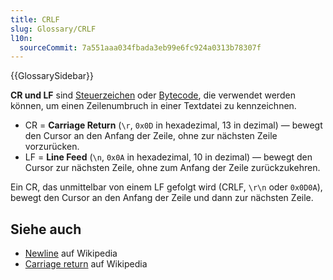 ```yaml
---
title: CRLF
slug: Glossary/CRLF
l10n:
  sourceCommit: 7a551aaa034fbada3eb99e6fc924a0313b78307f
---
```


{{GlossarySidebar}}

**CR und LF** sind [Steuerzeichen](https://en.wikipedia.org/wiki/Control_character) oder [Bytecode](https://en.wikipedia.org/wiki/Bytecode), die verwendet werden können, um einen Zeilenumbruch in einer Textdatei zu kennzeichnen.

- CR = **Carriage Return** (`\r`, `0x0D` in hexadezimal, 13 in dezimal) — bewegt den Cursor an den Anfang der Zeile, ohne zur nächsten Zeile vorzurücken.
- LF = **Line Feed** (`\n`, `0x0A` in hexadezimal, 10 in dezimal) — bewegt den Cursor zur nächsten Zeile, ohne zum Anfang der Zeile zurückzukehren.

Ein CR, das unmittelbar von einem LF gefolgt wird (CRLF, `\r\n` oder `0x0D0A`), bewegt den Cursor an den Anfang der Zeile und dann zur nächsten Zeile.

## Siehe auch

- [Newline](https://en.wikipedia.org/wiki/Newline#In_programming_languages) auf Wikipedia
- [Carriage return](https://en.wikipedia.org/wiki/Carriage_return#Computers) auf Wikipedia
